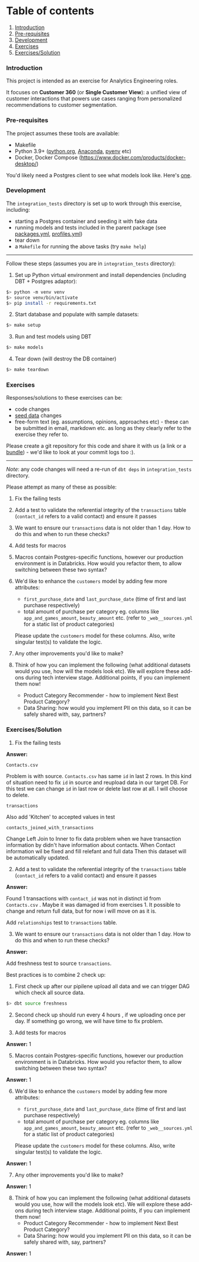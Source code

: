 # Table of contents
1. [Introduction](#introduction)
2. [Pre-requisites](#paragraph1)
3. [Development](#paragraph2)
4. [Exercises](#paragraph3)
4. [Exercises/Solution](#paragraph4)

### Introduction <a name="introduction"></a>
This project is intended as an exercise for Analytics Engineering roles. 

It focuses on **Customer 360** (or **Single Customer View**): a unified view of customer interactions that powers use cases ranging from personalized recommendations to customer segmentation.  

### Pre-requisites <a name="paragraph1"></a>

The project assumes these tools are available:

+ Makefile
+ Python 3.9+ ([python.org](https://www.python.org/downloads/), [Anaconda](https://www.anaconda.com/download), [pyenv](https://github.com/pyenv/pyenv) etc)
+ Docker, Docker Compose (https://www.docker.com/products/docker-desktop/)

You'd likely need a Postgres client to see what models look like. Here's [one](https://dbeaver.io/).

### Development <a name="paragraph2"></a>

The `integration_tests` directory is set up to work through this exercise, including:
+ starting a Postgres container and seeding it with fake data
+ running models and tests included in the parent package (see [packages.yml](./integration_tests/packages.yml), [profiles.yml](./integration_tests/profiles.yml))
+ tear down
+ a `Makefile` for running the above tasks (try `make help`)

---

Follow these steps (assumes you are in `integration_tests` directory):

1. Set up Python virtual environment and install dependencies (including DBT + Postgres adaptor):
```sh
$> python -m venv venv
$> source venv/bin/activate
$> pip install -r requirements.txt
```

2. Start database and populate with sample datasets: 
```sh
$> make setup
```

3. Run and test models using DBT
```sh
$> make models
```

4. Tear down (will destroy the DB container)
```sh
$> make teardown
```

### Exercises <a name="paragraph3"></a>

Responses/solutions to these exercises can be:
+ code changes
+ [seed data](./integration_tests/seeds/) changes
+ free-form text (eg. assumptions, opinions, approaches etc) - these can be submitted in email, markdown etc. as long as they clearly refer to the exercise they refer to.

Please create a git repository for this code and share it with us (a link or a [bundle](https://git-scm.com/book/en/v2/Git-Tools-Bundling)) - we'd like to look at your commit logs too :).

---

*Note*: any code changes will need a re-run of `dbt deps` in `integration_tests` directory.

Please attempt as many of these as possible:
1. Fix the failing tests

2. Add a test to validate the referential integrity of the `transactions` table (`contact_id` refers to a valid contact) and ensure it passes

3. We want to ensure our `transactions` data is not older than 1 day. How to do this and when to run these checks?

4. Add tests for macros

5. Macros contain Postgres-specific functions, however our production environment is in Databricks. How would you refactor them, to allow switching between these two syntax?

6. We'd like to enhance the `customers` model by adding few more attributes:
   + `first_purchase_date` and `last_purchase_date` (time of first and last purchase respectively)
   + total amount of purchase per category eg. columns like `app_and_games_amount`, `beauty_amount` etc. (refer to `_web__sources.yml` for a static list of product categories)
   
   Please update the `customers` model for these columns. Also, write singular test(s) to validate the logic.

7. Any other improvements you'd like to make?

8. Think of how you can implement the following (what additional datasets would you use, how will the models look etc). We will explore these add-ons during tech interview stage. Additional points, if you can implement them now!
   + Product Category Recommender - how to implement Next Best Product Category?
   + Data Sharing: how would you implement PII on this data, so it can be safely shared with, say, partners?


### Exercises/Solution <a name="paragraph4"></a>

1. Fix the failing tests

**Answer:** 

`Contacts.csv`

Problem is with source. `Contacts.csv` has same `id` in last 2 rows. In this kind of situation need to fix `id` in source and reupload data in our target DB. For this test we can change `id` in last row or delete last row at all. I will choose to delete.

`transactions`

Also add 'Kitchen' to accepted values in test 

`contacts_joined_with_transactions`

Change Left Join to Inner to fix data problem when we have transaction information by didn't have information about contacts. When Contact information wil be fixed and fill relefant and full data Then this dataset will be automatically updated.

2. Add a test to validate the referential integrity of the `transactions` table (`contact_id` refers to a valid contact) and ensure it passes

**Answer:** 

Found 1 transactions with `contact_id` was not in distinct id from `Contacts.csv` . Maybe it was damaged id from exercises 1. It possible to change and return full data, but for now i will move on as it is.

Add `relationships`  test to `transactions`  table.

3. We want to ensure our `transactions` data is not older than 1 day. How to do this and when to run these checks?

**Answer:** 

Add freshness test to source `transactions`.

Best practices is to combine 2 check up:

1. First check up after our pipilene upload all data and we can trigger DAG which check all source data.

```sh
$> dbt source freshness
```

2. Second check up should run every 4 hours , if we uploading once per day. If something go wrong, we will have time to fix problem.


4. Add tests for macros

**Answer:** 1

5. Macros contain Postgres-specific functions, however our production environment is in Databricks. How would you refactor them, to allow switching between these two syntax?

**Answer:** 1

6. We'd like to enhance the `customers` model by adding few more attributes:
   + `first_purchase_date` and `last_purchase_date` (time of first and last purchase respectively)
   + total amount of purchase per category eg. columns like `app_and_games_amount`, `beauty_amount` etc. (refer to `_web__sources.yml` for a static list of product categories)
   
   Please update the `customers` model for these columns. Also, write singular test(s) to validate the logic.

**Answer:** 1

7. Any other improvements you'd like to make?

**Answer:** 1

8. Think of how you can implement the following (what additional datasets would you use, how will the models look etc). We will explore these add-ons during tech interview stage. Additional points, if you can implement them now!
   + Product Category Recommender - how to implement Next Best Product Category?
   + Data Sharing: how would you implement PII on this data, so it can be safely shared with, say, partners?

**Answer:** 1




